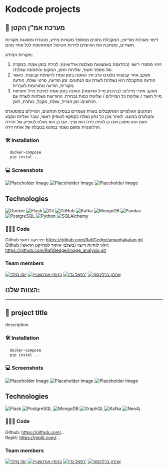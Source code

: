 # Kodcode projects


## 🚀 מערכת אמ"ן הקטן
דימוי מערכת מודיעין, המקבלת נתונים ממספר מקורות מידע, מנטרת ומסווגת מקורות חשודים, ומנתבת את האיומים לזירות הטיפול המתאימות לכל אחד מהם.

מקורות המידע:

1. זיהוי מספרי רישוי (בהדגמה באמצעות מצלמת ארדואינו): לכידה בזמן אמת. במקרה של מספר חשוד, שליחת הזמן, המקום והתמונה שנלכדו.
2. מעקב אחר קבוצות טלגרם ערביות: האזנה בזמן אמת לרשימת קבוצות. כאשר הודעה מתקבלת היא נשלחת לשרת עם הנתונים: זמן הודעה, פרטי שולח, הודעה מקורית, הודעה מתורגמת לעברית.
3. מעקב אחרי מיילים: (בהינתן מייל וסיסמה) האזנה בזמן אמת לתיבת מייל ותפיסת מייל חשוד / שליפת כל המיילים / שליפת כמות נבחרת. ההודעות נשלחות לשרת עם הנתונים: זמן המייל, שולח, מקבל, כותרת, תוכן.

הנתונים הגולמיים המתקבלים בשרת נשמרים בבסיס הנתונים, המיילים בפוסטגרס והטלגרם במונגו. לאחר מכן כל נתון נשלח בקפקא לטופיק ראשי, עובר אנליזה ונקבע האם הוא מסוכן ואם כן לאיזה זירה הוא שייך. אם כן הוא נשלח לטופיק של הזירה הרלוונטית ומשם נשמר במונגו בטבלה של אותה זירה.

### 🛠️ Installation
```bash
  docker-compose
  pip instal ...
```
### 💻 Screenshots
![Placeholder Image](https://via.placeholder.com/150)
![Placeholder Image](https://via.placeholder.com/150)
![Placeholder Image](https://via.placeholder.com/150)

## Technologies
![Docker](https://img.shields.io/badge/Docker-20.10.8-blue?style=flat&logo=docker)
![Flask](https://img.shields.io/badge/Flask-2.0.2-lightgray?style=flat&logo=flask)
![Git](https://img.shields.io/badge/Git-2.34-orange?style=flat&logo=git)
![GitHub](https://img.shields.io/badge/GitHub-Enterprise-black?style=flat&logo=github)
![Kafka](https://img.shields.io/badge/Kafka-2.8.0-blue?style=flat&logo=apache-kafka)
![MongoDB](https://img.shields.io/badge/MongoDB-4.4.6-green?style=flat&logo=mongodb)
![Pandas](https://img.shields.io/badge/Pandas-1.3.3-purple?style=flat&logo=pandas)
![PostgreSQL](https://img.shields.io/badge/PostgreSQL-13.3-blue?style=flat&logo=postgresql)
![Python](https://img.shields.io/badge/Python-3.9-blue?style=flat&logo=python)
![SQLAlchemy](https://img.shields.io/badge/SQLAlchemy-1.4.23-red?style=flat&logo=sqlalchemy)

### 👨🏻‍💻 Code

Github פרויקט ראשי: https://github.com/RafiGedge/amanhakatan.git
<br />
Github זיהוי לוחיות רישוי (בשלבי איחוד לפרויקט הראשי): https://github.com/RafiGedge/image_analysis.git

### Team members
[<img src="https://images.weserv.nl/?url=avatars.githubusercontent.com/yosi-miller?v=4&h=50&w=50&fit=cover&mask=circle&maxage=7d" title="יוסי מילר" />](https://github.com/yosi-miller)
[<img src="https://images.weserv.nl/?url=avatars.githubusercontent.com/benioren1?v=4?&h=50&w=50&fit=cover&mask=circle&maxage=7d" title="בנימין אורנשטיין" />](https://github.com/benioren1)
[<img src="https://images.weserv.nl/?url=avatars.githubusercontent.com/RafiGedge?v=4?&h=50&w=50&fit=cover&mask=circle&maxage=7d" title="רפאל גדז'" />](https://github.com/RafiGedge)
[<img src="https://images.weserv.nl/?url=avatars.githubusercontent.com/deltaforce26?v=4?&h=50&w=50&fit=cover&mask=circle&maxage=7d" title="אהרון ברלינסקי" />](https://github.com/deltaforce26)














## הצוות שלנו:



***

## 🚀 project title
description

### 🛠️ Installation
```bash
  docker-compose
  pip instal ...
```
### 💻 Screenshots
![Placeholder Image](https://via.placeholder.com/150)
![Placeholder Image](https://via.placeholder.com/150)
![Placeholder Image](https://via.placeholder.com/150)

## Technologies
[Python]: https://img.shields.io/badge/Python-3.9-blue?style=flat&logo=python
![Flask](https://img.shields.io/badge/Flask-2.0.2-lightgray?style=flat&logo=flask)
![PostgreSQL](https://img.shields.io/badge/PostgreSQL-13.3-blue?style=flat&logo=postgresql)
![MongoDB](https://img.shields.io/badge/MongoDB-4.4.6-green?style=flat&logo=mongodb)
![GraphQL](https://img.shields.io/badge/GraphQL-15.5.0-e10098?style=flat&logo=graphql)
![Kafka](https://img.shields.io/badge/Kafka-2.8.0-blue?style=flat&logo=apache-kafka)
![Neo4j](https://img.shields.io/badge/Neo4j-4.4.0-green?style=flat&logo=neo4j)

### 👨🏻‍💻 Code

Github: https://github.com/...
<br />
Replit: https://replit.com/...

### Team members
[<img src="https://images.weserv.nl/?url=avatars.githubusercontent.com/yosi-miller?v=4&h=50&w=50&fit=cover&mask=circle&maxage=7d" title="יוסי מילר" />](https://github.com/yosi-miller)
[<img src="https://images.weserv.nl/?url=avatars.githubusercontent.com/benioren1?v=4?&h=50&w=50&fit=cover&mask=circle&maxage=7d" title="בנימין אורנשטיין" />](https://github.com/benioren1)
[<img src="https://images.weserv.nl/?url=avatars.githubusercontent.com/RafiGedge?v=4?&h=50&w=50&fit=cover&mask=circle&maxage=7d" title="רפאל גדז'" />](https://github.com/RafiGedge)
[<img src="https://images.weserv.nl/?url=avatars.githubusercontent.com/deltaforce26?v=4?&h=50&w=50&fit=cover&mask=circle&maxage=7d" title="אהרון ברלינסקי" />](https://github.com/deltaforce26)

